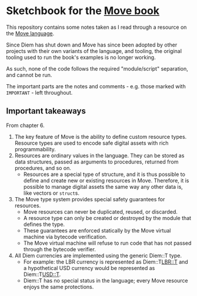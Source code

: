 # Sketchbook for the [Move book](https://move-book.com/index.html)

This repository contains some notes taken as I read through a resource on the [Move
language](https://diem-developers-components.netlify.app/papers/diem-move-a-language-with-programmable-resources/2020-05-26.pdf).

Since Diem has shut down and Move has since been adopted by other projects with their own variants
of the language, and tooling, the original tooling used to run the book's examples is no longer
working.

As such, none of the code follows the required "module/script" separation, and cannot be run.

The important parts are the notes and comments - e.g. those marked with `IMPORTANT` - left throughout.

## Important takeaways

From chapter 6.
1. The key feature of Move is the ability to define custom resource types. Resource types are used to
   encode safe digital assets with rich programmability.
2. Resources are ordinary values in the language. They can be stored as data structures, passed as
   arguments to procedures, returned from procedures, and so on.
   - Resources are a special type of structure, and it is thus possible to define and create new
     or existing resources in Move. Therefore, it is possible to manage digital assets the same way
     any other data is, like vectors or `struct`s.
3. The Move type system provides special safety guarantees for resources.
   - Move resources can never be duplicated, reused, or discarded.
   - A resource type can only be created or destroyed by the module that defines the type.
   - These guarantees are enforced statically by the Move virtual machine via bytecode
     verification.
   - The Move virtual machine will refuse to run code that has not passed through the bytecode
     verifier.
4. All Diem currencies are implemented using the generic Diem::T type.
   - For example: the LBR currency is represented as Diem::T<LBR::T> and a
     hypothetical USD currency would be represented as Diem::T<USD::T>.
   - Diem::T has no special status in the language; every Move resource enjoys the same
     protections.